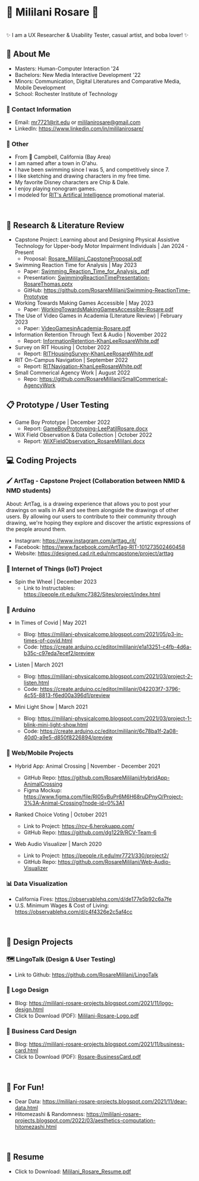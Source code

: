 # 🌺 Mililani Rosare 🌺

<br />
✨ I am a UX Researcher & Usability Tester, casual artist, and boba lover! ✨

<br />

## 🌴 About Me
- Masters: Human-Computer Interaction '24
- Bachelors: New Media Interactive Development '22 
- Minors: Communication, Digital Literatures and Comparative Media, Mobile Development
- School: Rochester Institute of Technology

### 👤 Contact Information
- Email: mr7721@rit.edu or mililanirosare@gmail.com
- LinkedIn: https://www.linkedin.com/in/mililanirosare/

### 🐉 Other 
- From 📍 Campbell, California (Bay Area)
- I am named after a town in O'ahu.
- I have been swimming since I was 5, and competitively since 7.
- I like sketching and drawing characters in my free time. 
- My favorite Disney characters are Chip & Dale.
- I enjoy playing nonogram games. 
- I modeled for [RIT's Artifical Intelligence](https://www.rit.edu/computing/news/rit-develops-interdisciplinary-masters-degree-artificial-intelligence) promotional material. 

<br /> 

## 📑 Research & Literature Review
- Capstone Project: Learning about and Designing Physical Assistive Technology for Upper-body Motor Impairment Individuals | Jan 2024 - Present
  - Proposal: [Rosare_Mililani_CapstoneProposal.pdf](https://github.com/RosareMililani/Mililani-Rosare-Portfolio/files/14661903/Rosare_Mililani_CapstoneProposal.pdf)
- Swimming Reaction Time for Analysis | May 2023 
  - Paper: [Swimming_Reaction_Time_for_Analysis_.pdf](https://github.com/RosareMililani/Mililani-Rosare-Portfolio/files/11514627/Swimming_Reaction_Time_for_Analysis_.pdf)
  - Presentation: [SwimmingReactionTimePresentation-RosareThomas.pptx](https://github.com/RosareMililani/Mililani-Rosare-Portfolio/files/11514633/SwimmingReactionTimePresentation-RosareThomas.pptx)
  - GitHub: https://github.com/RosareMililani/Swimming-ReactionTime-Prototype
- Working Towards Making Games Accessible | May 2023 
  - Paper: [WorkingTowardsMakingGamesAccessible-Rosare.pdf](https://github.com/RosareMililani/Mililani-Rosare-Portfolio/files/11514603/WorkingTowardsMakingGamesAccessible-Rosare.pdf)
- The Use of Video Games in Academia (Literature Review) | February 2023
  - Paper: [VideoGamesinAcademia-Rosare.pdf](https://github.com/RosareMililani/Mililani-Rosare-Portfolio/files/11238175/VideoGamesinAcademia-Rosare.pdf)
- Information Retention Through Text & Audio | November 2022
  - Report: [InformationRetention-KhanLeeRosareWhite.pdf](https://github.com/RosareMililani/Mililani-Rosare-Portfolio/files/11012315/InformationRetention-KhanLeeRosareWhite.pdf)
- Survey on RIT Housing | October 2022
  - Report: [RITHousingSurvey-KhanLeeRosareWhite.pdf](https://github.com/RosareMililani/Mililani-Rosare-Portfolio/files/11012303/RITHousingSurvey-KhanLeeRosareWhite.pdf)
- RIT On-Campus Navigation | September 2022
  - Report: [RITNavigation-KhanLeeRosareWhite.pdf](https://github.com/RosareMililani/Mililani-Rosare-Portfolio/files/11012292/RITNavigation-KhanLeeRosareWhite.pdf)
- Small Commerical Agency Work | August 2022
  - Repo: https://github.com/RosareMililani/SmallCommerical-AgencyWork 


## 📋 Prototype / User Testing
- Game Boy Prototype | December 2022
  - Report: [GameBoyPrototyping-LeePatilRosare.docx](https://github.com/RosareMililani/Mililani-Rosare-Portfolio/files/10421101/GameBoyPrototyping-LeePatilRosare.docx)
- WiX Field Observation & Data Collection | October 2022
  - Report: [WiXFieldObservation_RosareMililani.docx](https://github.com/RosareMililani/Mililani-Rosare-Portfolio/files/10421129/WiXFieldObservation_RosareMililani.docx)


## 💻 Coding Projects
### 🖌️ ArtTag - Capstone Project (Collaboration between NMID & NMD students)
About: ArtTag, is a drawing experience that allows you to post your drawings on walls in AR and see them alongside the drawings of other users. By allowing our users to contribute to their community through drawing, we're hoping they explore and discover the artistic expressions of the people around them.
- Instagram: https://www.instagram.com/arttag_rit/
- Facebook: https://www.facebook.com/ArtTag-RIT-101273502460458
- Website: https://designed.cad.rit.edu/nmcapstone/project/arttag

### 🔧 Internet of Things (IoT) Project 
- Spin the Wheel | December 2023
  -   Link to Instructables: https://people.rit.edu/kmc7382/Sites/project/index.html

### 🚨 Arduino
- In Times of Covid | May 2021
  - Blog: https://mililani-physicalcomp.blogspot.com/2021/05/p3-in-times-of-covid.html
  - Code: https://create.arduino.cc/editor/mililanir/e1a13251-c4fb-4d6a-b35c-c97eda7ecef2/preview

- Listen | March 2021
  - Blog: https://mililani-physicalcomp.blogspot.com/2021/03/project-2-listen.html
  - Code: https://create.arduino.cc/editor/mililanir/042203f7-3796-4c55-8813-f6ed00a396d1/preview

- Mini Light Show | March 2021
  - Blog: https://mililani-physicalcomp.blogspot.com/2021/03/project-1-blink-mini-light-show.html
  - Code: https://create.arduino.cc/editor/mililanir/6c78ba1f-2a08-40d0-a9e5-d850f8226894/preview

### 📱 Web/Mobile Projects
- Hybrid App: Animal Crossing | November - December 2021
  - GitHub Repo: https://github.com/RosareMililani/HybridApp-AnimalCrossing
  - Figma Mockup: https://www.figma.com/file/RI05vBuPr6M6H68ruDPnyO/Project-3%3A-Animal-Crossing?node-id=0%3A1
  
- Ranked Choice Voting | October 2021
  - Link to Project: https://rcv-6.herokuapp.com/
  - GitHub Repo: https://github.com/dg1229/RCV-Team-6

- Web Audio Visualizer | March 2020
  - Link to Project: https://people.rit.edu/mr7721/330/project2/
  - GitHub Repo: https://github.com/RosareMililani/Web-Audio-Visualizer

### 📊 Data Visualization
- California Fires: https://observablehq.com/d/de177e5b92c6a7fe
- U.S. Minimum Wages & Cost of Living: https://observablehq.com/d/c4f4326e2c5af4cc 

<br /> 

## 🎨 Design Projects
### 🗺️ LingoTalk (Design & User Testing)
- Link to Github: https://github.com/RosareMililani/LingoTalk
### 🌼 Logo Design
- Blog: https://mililani-rosare-projects.blogspot.com/2021/11/logo-design.html
- Click to Download (PDF): [Mililani-Rosare-Logo.pdf](https://github.com/RosareMililani/Mililani-Rosare-Portfolio/files/7536455/Mililani-Rosare-Logo.pdf)
### 👔 Business Card Design
- Blog: https://mililani-rosare-projects.blogspot.com/2021/11/business-card.html
- Click to Download (PDF): [Rosare-BusinessCard.pdf](https://github.com/RosareMililani/Mililani-Rosare-Portfolio/files/7536461/Rosare-BusinessCard.pdf)

<br /> 

## 🎉 For Fun!
- Dear Data: https://mililani-rosare-projects.blogspot.com/2021/11/dear-data.html
- Hitomezashi & Randomness: https://mililani-rosare-projects.blogspot.com/2022/03/aesthetics-computation-hitomezashi.html

<br /> 

## 📄 Resume
- Click to Download: [Mililani_Rosare_Resume.pdf](https://github.com/RosareMililani/Mililani-Rosare-Portfolio/files/14661805/Mililani_Rosare_Resume.pdf)
